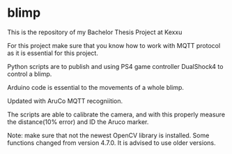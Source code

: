 # blimp
This is the repository of my Bachelor Thesis Project at Kexxu

For this project make sure that you know how to work with MQTT protocol as it is essential for this project.

Python scripts are to publish and using PS4 game controller DualShock4 to control a blimp.

Arduino code is essential to the movements of a whole blimp.

Updated with AruCo MQTT recogniition.

The scripts are able to calibrate the camera, and with this properly measure the distance(10% error) and ID the Aruco marker.

Note: make sure that not the newest OpenCV library is installed. Some functions changed from version 4.7.0. It is advised to use older versions.
